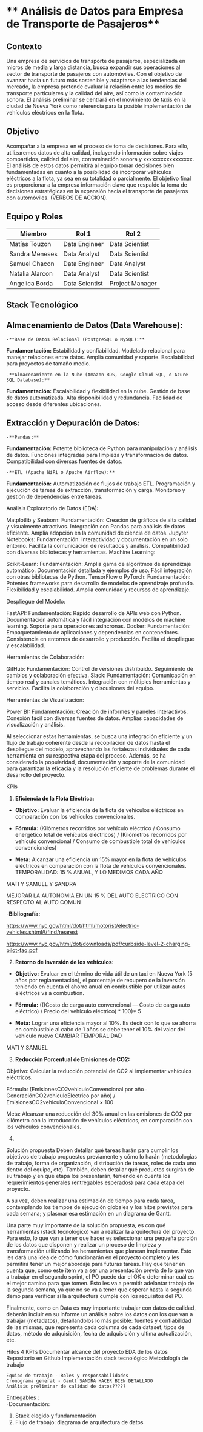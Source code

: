 # ** Análisis de Datos para Empresa de Transporte de Pasajeros**


## **Contexto**

Una empresa de servicios de transporte de pasajeros, especializada en micros de media y larga distancia, busca expandir sus operaciones al sector de transporte de pasajeros con automóviles. Con el objetivo de avanzar hacia un futuro más sostenible y adaptarse a las tendencias del mercado, la empresa pretende evaluar la relación entre los medios de transporte particulares y la calidad del aire, así como la contaminación sonora. El análisis preliminar se centrará en el movimiento de taxis en la ciudad de Nueva York como referencia para la posible implementación de vehículos eléctricos en la flota.

## **Objetivo**
Acompañar a la empresa en el proceso de toma de decisiones. Para ello, utilizaremos datos de alta calidad, incluyendo información sobre viajes compartidos, calidad del aire, contaminación sonora y xxxxxxxxxxxxxxxxx. El análisis de estos datos permitirá al equipo tomar decisiones bien fundamentadas en cuanto a la posibilidad de incorporar vehículos eléctricos a la flota, ya sea en su totalidad o parcialmente. El objetivo final es proporcionar a la empresa información clave que respalde la toma de decisiones estratégicas en la expansión hacia el transporte de pasajeros con automóviles. (VERBOS DE ACCION).

## **Equipo y Roles**

| Miembro | Rol 1 | Rol 2 |
| ------ | ------ | ------ |
| Matías Touzon | Data Engineer | Data Scientist |
| Sandra Meneses | Data Analyst | Data Scientist |
| Samuel Chacon | Data Engineer | Data Analyst |
| Natalia Alarcon |Data Analyst | Data Scientist |
| Angelica Borda | Data Scientist | Project Manager |

## **Stack Tecnológico**

## **Almacenamiento de Datos (Data Warehouse):**

    -**Base de Datos Relacional (PostgreSQL o MySQL):**
**Fundamentación:**
Estabilidad y confiabilidad.
Modelado relacional para manejar relaciones entre datos.
Amplia comunidad y soporte.
Escalabilidad para proyectos de tamaño medio.

    -**Almacenamiento en la Nube (Amazon RDS, Google Cloud SQL, o Azure SQL Database):**
**Fundamentación:**
Escalabilidad y flexibilidad en la nube.
Gestión de base de datos automatizada.
Alta disponibilidad y redundancia.
Facilidad de acceso desde diferentes ubicaciones.

## **Extracción y Depuración de Datos:**

    -**Pandas:**
**Fundamentación:**
Potente biblioteca de Python para manipulación y análisis de datos.
Funciones integradas para limpieza y transformación de datos.
Compatibilidad con diversas fuentes de datos.

    -**ETL (Apache NiFi o Apache Airflow):**
**Fundamentación:**
Automatización de flujos de trabajo ETL.
Programación y ejecución de tareas de extracción, transformación y carga.
Monitoreo y gestión de dependencias entre tareas.

Análisis Exploratorio de Datos (EDA):

Matplotlib y Seaborn:
Fundamentación:
Creación de gráficos de alta calidad y visualmente atractivos.
Integración con Pandas para análisis de datos eficiente.
Amplia adopción en la comunidad de ciencia de datos.
Jupyter Notebooks:
Fundamentación:
Interactividad y documentación en un solo entorno.
Facilita la comunicación de resultados y análisis.
Compatibilidad con diversas bibliotecas y herramientas.
Machine Learning:

Scikit-Learn:
Fundamentación:
Amplia gama de algoritmos de aprendizaje automático.
Documentación detallada y ejemplos de uso.
Fácil integración con otras bibliotecas de Python.
TensorFlow o PyTorch:
Fundamentación:
Potentes frameworks para desarrollo de modelos de aprendizaje profundo.
Flexibilidad y escalabilidad.
Amplia comunidad y recursos de aprendizaje.

Despliegue del Modelo:

FastAPI:
Fundamentación:
Rápido desarrollo de APIs web con Python.
Documentación automática y fácil integración con modelos de machine learning.
Soporte para operaciones asíncronas.
Docker:
Fundamentación:
Empaquetamiento de aplicaciones y dependencias en contenedores.
Consistencia en entornos de desarrollo y producción.
Facilita el despliegue y escalabilidad.

Herramientas de Colaboración:

GitHub:
Fundamentación:
Control de versiones distribuido.
Seguimiento de cambios y colaboración efectiva.
Slack:
Fundamentación:
Comunicación en tiempo real y canales temáticos.
Integración con múltiples herramientas y servicios.
Facilita la colaboración y discusiones del equipo.







Herramientas de Visualización:

Power BI:
Fundamentación:
Creación de informes y paneles interactivos.
Conexión fácil con diversas fuentes de datos.
Amplias capacidades de visualización y análisis.



Al seleccionar estas herramientas, se busca una integración eficiente y un flujo de trabajo coherente desde la recopilación de datos hasta el despliegue del modelo, aprovechando las fortalezas individuales de cada herramienta en su respectiva etapa del proceso. Además, se ha considerado la popularidad, documentación y soporte de la comunidad para garantizar la eficacia y la resolución eficiente de problemas durante el desarrollo del proyecto.





 KPIs

1. **Eficiencia de la Flota Eléctrica:**

- **Objetivo:** Evaluar la eficiencia de la flota de vehículos eléctricos en comparación con los vehículos convencionales.

- **Fórmula:** (Kilómetros recorridos por vehículo eléctrico / Consumo energético total de vehículos eléctricos) / (Kilómetros recorridos por vehículo convencional / Consumo de combustible total de vehículos convencionales)

- **Meta:** Alcanzar una eficiencia un 15% mayor en la flota de vehículos eléctricos en comparación con la flota de vehículos convencionales.
TEMPORALIDAD: 15 % ANUAL, Y LO MEDIMOS CADA AÑO

MATI Y SAMUEL Y SANDRA

MEJORAR LA AUTONOMIA EN UN 15 % DEL AUTO ELECTRICO CON RESPECTO AL AUTO COMUN


-**Bibliografía:**

https://www.nyc.gov/html/dot/html/motorist/electric-vehicles.shtml#/find/nearest

https://www.nyc.gov/html/dot/downloads/pdf/curbside-level-2-charging-pilot-faq.pdf




2. **Retorno de Inversión de los vehículos:**

- **Objetivo:** Evaluar en el término de vida útil de un taxi en Nueva York (5 años por reglamentación), el porcentaje de recupero de la inversión teniendo en cuenta el ahorro anual en combustible por utilizar autos eléctricos vs a combustión.

- **Fórmula:** (((Costo de carga auto convencional — Costo de carga auto eléctrico) / Precio del vehículo eléctrico) * 100)* 5

- **Meta:** Lograr una eficiencia mayor al 10%. Es decir con lo que se ahorra en combustible al cabo de 1 años se debe tener el 10% del valor del vehículo nuevo
CAMBIAR TEMPORALIDAD

MATI Y SAMUEL 

3. **Reducción Porcentual de Emisiones de CO2:**

Objetivo: Calcular la reducción potencial de CO2 al implementar vehículos eléctricos.

Fórmula: (EmisionesCO2vehiculoConvencional por año− GeneraciónCO2vehiculoElectrico por año) / EmisionesCO2vehiculoConvencional × 100

Meta: Alcanzar una reducción del 30% anual en las emisiones de CO2 por kilómetro con la introducción de vehículos eléctricos, en comparación con los vehículos convencionales.

4) 















Solución propuesta
Deben detallar qué tareas harán para cumplir los objetivos de trabajo propuestos previamente y cómo lo harán (metodologías de trabajo, forma de organización, distribución de tareas, roles de cada uno dentro del equipo, etc). También, deben detallar qué productos surgirán de su trabajo y en qué etapa los presentarán, teniendo en cuenta los requerimientos generales (entregables esperados) para cada etapa del proyecto.


A su vez, deben realizar una estimación de tiempo para cada tarea, contemplando los tiempos de ejecución globales y los hitos previstos para cada semana; y plasmar esa estimación en un diagrama de Gantt.


Una parte muy importante de la solución propuesta, es con qué herramientas (stack tecnológico) van a realizar la arquitectura del proyecto. Para esto, lo que van a tener que hacer es seleccionar una pequeña porción de los datos que disponen y realizar un proceso de limpieza y transformación utilizando las herramientas que planean implementar. Esto les dará una idea de cómo funcionarán en el proyecto completo y les permitirá tener un mejor abordaje para futuras tareas. Hay que tener en cuenta que, como este ítem va a ser una presentación previa de lo que van a trabajar en el segundo sprint, el PO puede dar el OK o determinar cuál es el mejor camino para que tomen. Esto les va a permitir adelantar trabajo de la segunda semana, ya que no se va a tener que esperar hasta la segunda demo para verificar si la arquitectura cumple con los requisitos del PO.


Finalmente, como en Data es muy importante trabajar con datos de calidad, deberán incluir en su informe un análisis sobre los datos con los que van a trabajar (metadatos), detallandolos lo más posible: fuentes y confiabilidad de las mismas, qué representa cada columna de cada dataset, tipos de datos, método de adquisición, fecha de adquisición y ultima actualización, etc.

Hitos
4 KPI’s
Documentar alcance del proyecto
EDA de los datos
Repositorio en Github
Implementación stack tecnológico
Metodología de trabajo 
    
    Equipo de trabajo - Roles y responsabilidades
    Cronograma general - Gantt SANDRA HACER BIEN DETALLADO
    Análisis preliminar de calidad de datos?????



Entregables :       
-Documentación:
1) Stack elegido y fundamentación
2) Flujo de trabajo: diagrama de arquitectura de datos

